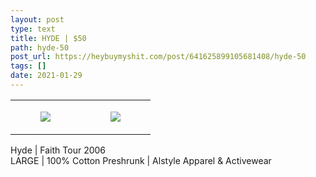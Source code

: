 ```yaml
---
layout: post
type: text
title: HYDE | $50
path: hyde-50
post_url: https://heybuymyshit.com/post/641625899105681408/hyde-50
tags: []
date: 2021-01-29
---
```




<table style="width:100%;"><tr><td style="vertical-align:top;">
      <figure class="tmblr-full" data-orig-height="2048" data-orig-width="1365" data-orig-src="https://concertshirts.netlify.app/shirts/0533/0533-01.jpg"><img src="https://64.media.tumblr.com/14b247da5e3634fd76020e387516e903/241772896c145515-f7/s540x810/f0aa54b3a38631f1b87b5d5e7f2be1fa87f336b5.jpg" data-orig-height="2048" data-orig-width="1365" data-orig-src="https://concertshirts.netlify.app/shirts/0533/0533-01.jpg"/></figure></td>
    <td style="vertical-align:top;">
      <figure class="tmblr-full" data-orig-height="2048" data-orig-width="1365" data-orig-src="https://concertshirts.netlify.app/shirts/0533/0533-02.jpg"><img src="https://64.media.tumblr.com/6eb381963d9fd5c62c591b49d9398f8e/241772896c145515-ed/s540x810/e937ba510f0e9ccc464730d9fe47795a6317e0af.jpg" data-orig-height="2048" data-orig-width="1365" data-orig-src="https://concertshirts.netlify.app/shirts/0533/0533-02.jpg"/></figure></td>
  </tr></table><p>
  Hyde | Faith Tour 2006<br/>LARGE | 100% Cotton Preshrunk | Alstyle Apparel &amp; Activewear
</p>
